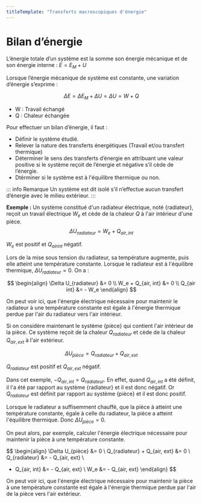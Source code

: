 ```yaml
---
titleTemplate: "Transferts macroscopiques d'énergie"
---
```


# Bilan d’énergie

L’énergie totale d’un système est la somme son énergie mécanique et de son énergie interne : $E=E_M+U$

Lorsque l’énergie mécanique de système est constante, une variation d’énergie s’exprime :

$$
ΔE=ΔE_M+ΔU=ΔU=W+Q
$$

- W : Travail échangé
- Q : Chaleur échangée

Pour effectuer un bilan d’énergie, il faut :

- Définir le système étudié.
- Relever la nature des transferts énergétiques (Travail et/ou transfert thermique)
- Déterminer le sens des transferts d’énergie en attribuant une valeur positive si le système reçoit de l’énergie et négative s’il cède de l’énergie.
- Dtérminer si le système est à l'équilibre thermique ou non.

::: info Remarque
Un système est dit isolé s’il n’effectue aucun transfert d’énergie avec le milieu extérieur.
:::

**Exemple :** Un système constitué d'un radiateur électrique, noté {radiateur}, reçoit un travail électrique $W_e$ et cède de la chaleur $Q$ à l'air intérieur d'une pièce.
$$
\Delta U_{radiateur}  = W_e + Q_{air, int}
$$

$W_e$ est positif et $Q_{air int}$ négatif.

Lors de la mise sous tension du radiateur, sa température augmente, puis elle atteint une température constante. Lorsque le radiateur est à l'équilibre thermique, $\Delta U_{radiateur}=0$. On a :

$$
\begin{align}
\Delta U_{radiateur} &= 0 \\
W_e + Q_{air, int} &= 0 \\
Q_{air int} &= - W_e
\end{align}
$$

On peut voir ici, que l'énergie électrique nécessaire pour maintenir le radiateur à une température constante est égale à l'énergie thermique perdue par l'air du radiateur vers l'air intérieur.

Si on considère maintenant le système {pièce} qui contient l'air intérieur de la pièce. Ce système reçoit de la chaleur $Q_{radiateur}$ et cède de la chaleur $Q_{air, ext}$ à l'air extérieur.

$$
\Delta U_{pièce}  = Q_{radiateur} + Q_{air, ext}
$$

$Q_{radiateur}$ est positif et $Q_{air, ext}$ négatif.

Dans cet exemple, $- Q_{air, int} = Q_{radiateur}$. En effet, quand $Q_{air, int}$ a été définit, il l'a été par rapport au système {radiateur} et il est donc négatif. Or $Q_{radiateur}$ est définit par rapport au système {pièce} et il est donc positif.

Lorsque le radiateur a suffisemment chauffé, que la pièce à atteint une température constante, égale à celle du radiateur, la pièce a atteint l'équilibre thermique. Donc $\Delta U_{pièce}=0$.

On peut alors, par exemple, calculer l'énergie électrique nécessaire pour maintenir la pièce à une température constante.

$$
\begin{align}
\Delta U_{pièce} &= 0 \\
Q_{radiateur} + Q_{air, ext} &= 0 \\
Q_{radiateur} &= - Q_{air, ext} \\
- Q_{air, int} &= - Q_{air, ext} \\
W_e &= - Q_{air, ext}
\end{align}
$$

On peut voir ici, que l'énergie électrique nécessaire pour maintenir la pièce à une température constante est égale à l'énergie thermique perdue par l'air de la pièce vers l'air extérieur.
